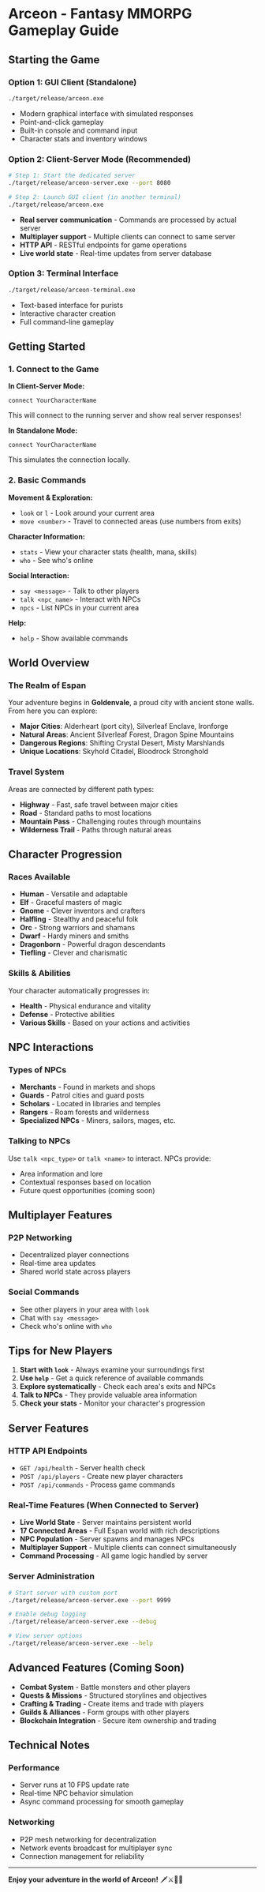 # Arceon - Fantasy MMORPG Gameplay Guide

## Starting the Game

### Option 1: GUI Client (Standalone)
```bash
./target/release/arceon.exe
```
- Modern graphical interface with simulated responses
- Point-and-click gameplay
- Built-in console and command input
- Character stats and inventory windows

### Option 2: Client-Server Mode (Recommended)
```bash
# Step 1: Start the dedicated server
./target/release/arceon-server.exe --port 8080

# Step 2: Launch GUI client (in another terminal)
./target/release/arceon.exe
```
- **Real server communication** - Commands are processed by actual server
- **Multiplayer support** - Multiple clients can connect to same server
- **HTTP API** - RESTful endpoints for game operations
- **Live world state** - Real-time updates from server database

### Option 3: Terminal Interface
```bash
./target/release/arceon-terminal.exe
```
- Text-based interface for purists
- Interactive character creation
- Full command-line gameplay

## Getting Started

### 1. Connect to the Game

**In Client-Server Mode:**
```
connect YourCharacterName
```
This will connect to the running server and show real server responses!

**In Standalone Mode:**
```
connect YourCharacterName
```
This simulates the connection locally.

### 2. Basic Commands

**Movement & Exploration:**
- `look` or `l` - Look around your current area
- `move <number>` - Travel to connected areas (use numbers from exits)

**Character Information:**
- `stats` - View your character stats (health, mana, skills)
- `who` - See who's online

**Social Interaction:**
- `say <message>` - Talk to other players
- `talk <npc_name>` - Interact with NPCs
- `npcs` - List NPCs in your current area

**Help:**
- `help` - Show available commands

## World Overview

### The Realm of Espan
Your adventure begins in **Goldenvale**, a proud city with ancient stone walls. From here you can explore:

- **Major Cities**: Alderheart (port city), Silverleaf Enclave, Ironforge
- **Natural Areas**: Ancient Silverleaf Forest, Dragon Spine Mountains
- **Dangerous Regions**: Shifting Crystal Desert, Misty Marshlands
- **Unique Locations**: Skyhold Citadel, Bloodrock Stronghold

### Travel System
Areas are connected by different path types:
- **Highway** - Fast, safe travel between major cities
- **Road** - Standard paths to most locations  
- **Mountain Pass** - Challenging routes through mountains
- **Wilderness Trail** - Paths through natural areas

## Character Progression

### Races Available
- **Human** - Versatile and adaptable
- **Elf** - Graceful masters of magic
- **Gnome** - Clever inventors and crafters
- **Halfling** - Stealthy and peaceful folk
- **Orc** - Strong warriors and shamans
- **Dwarf** - Hardy miners and smiths
- **Dragonborn** - Powerful dragon descendants
- **Tiefling** - Clever and charismatic

### Skills & Abilities
Your character automatically progresses in:
- **Health** - Physical endurance and vitality
- **Defense** - Protective abilities
- **Various Skills** - Based on your actions and activities

## NPC Interactions

### Types of NPCs
- **Merchants** - Found in markets and shops
- **Guards** - Patrol cities and guard posts
- **Scholars** - Located in libraries and temples
- **Rangers** - Roam forests and wilderness
- **Specialized NPCs** - Miners, sailors, mages, etc.

### Talking to NPCs
Use `talk <npc_type>` or `talk <name>` to interact. NPCs provide:
- Area information and lore
- Contextual responses based on location
- Future quest opportunities (coming soon)

## Multiplayer Features

### P2P Networking
- Decentralized player connections
- Real-time area updates
- Shared world state across players

### Social Commands
- See other players in your area with `look`
- Chat with `say <message>`
- Check who's online with `who`

## Tips for New Players

1. **Start with `look`** - Always examine your surroundings first
2. **Use `help`** - Get a quick reference of available commands  
3. **Explore systematically** - Check each area's exits and NPCs
4. **Talk to NPCs** - They provide valuable area information
5. **Check your stats** - Monitor your character's progression

## Server Features

### HTTP API Endpoints
- `GET /api/health` - Server health check
- `POST /api/players` - Create new player characters
- `POST /api/commands` - Process game commands

### Real-Time Features (When Connected to Server)
- **Live World State** - Server maintains persistent world
- **17 Connected Areas** - Full Espan world with rich descriptions
- **NPC Population** - Server spawns and manages NPCs
- **Multiplayer Support** - Multiple clients can connect simultaneously
- **Command Processing** - All game logic handled by server

### Server Administration
```bash
# Start server with custom port
./target/release/arceon-server.exe --port 9999

# Enable debug logging
./target/release/arceon-server.exe --debug

# View server options
./target/release/arceon-server.exe --help
```

## Advanced Features (Coming Soon)

- **Combat System** - Battle monsters and other players
- **Quests & Missions** - Structured storylines and objectives
- **Crafting & Trading** - Create items and trade with players
- **Guilds & Alliances** - Form groups with other players
- **Blockchain Integration** - Secure item ownership and trading

## Technical Notes

### Performance
- Server runs at 10 FPS update rate
- Real-time NPC behavior simulation
- Async command processing for smooth gameplay

### Networking
- P2P mesh networking for decentralization
- Network events broadcast for multiplayer sync
- Connection management for reliability

---

**Enjoy your adventure in the world of Arceon!** 🗡️⚔️🧙‍♂️